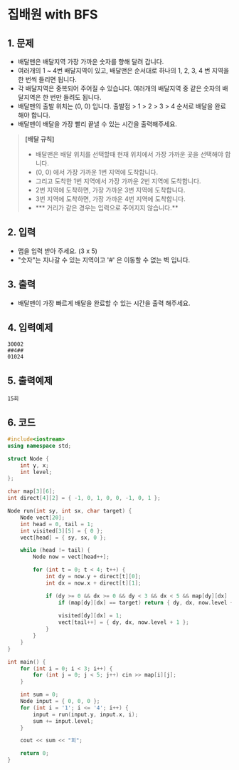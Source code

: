 # 집배원 with BFS

## 1. 문제

- 배달맨은 배달지역 가장 가까운 숫자를 향해 달려 갑니다.
- 여러개의 1 ~ 4번 배달지역이 있고, 배달맨은 순서대로 하나의 1, 2, 3, 4 번 지역을 한 번씩 들리면 됩니다.
- 각 배달지역은 중복되어 주어질 수 있습니다. 여러개의 배달지역 중 같은 숫자의 배달지역은 한 번만 들려도 됩니다.
- 배달맨의 출발 위치는 (0, 0) 입니다. 출발점 > 1 > 2 > 3 > 4 순서로 배달을 완료해야 합니다.
- 배달맨이 배달을 가장 빨리 끝낼 수 있는 시간을 출력해주세요.

> **[배달 규칙]**
>
> - 배달맨은 배달 위치를 선택할때 현재 위치에서 가장 가까운 곳을 선택해야 합니다.
> - (0, 0) 에서 가장 가까운 1번 지역에 도착합니다.
> - 그리고 도착한 1번 지역에서 가장 가까운 2번 지역에 도착합니다.
> - 2번 지역에 도착하면, 가장 가까운 3번 지역에 도착합니다.
> - 3번 지역에 도착하면, 가장 가까운 4번 지역에 도착합니다.
> - *** 거리가 같은 경우는 입력으로 주어지지 않습니다.**

## 2. 입력

- 맵을 입력 받아 주세요. (3 x 5)
- "숫자"는 지나갈 수 있는 지역이고 '#' 은 이동할 수 없는 벽 입니다.

## 3. 출력

- 배달맨이 가장 빠르게 배달을 완료할 수 있는 시간을 출력 해주세요.

## 4. 입력예제

```
30002
##4##
01024
```

## 5. 출력예제

```
15회
```

## 6. 코드

```c++
#include<iostream>
using namespace std;

struct Node {
	int y, x;
	int level;
};

char map[3][6];
int direct[4][2] = { -1, 0, 1, 0, 0, -1, 0, 1 };

Node run(int sy, int sx, char target) {
	Node vect[20];
	int head = 0, tail = 1;
	int visited[3][5] = { 0 };
	vect[head] = { sy, sx, 0 };

	while (head != tail) {
		Node now = vect[head++];

		for (int t = 0; t < 4; t++) {
			int dy = now.y + direct[t][0];
			int dx = now.x + direct[t][1];

			if (dy >= 0 && dx >= 0 && dy < 3 && dx < 5 && map[dy][dx] != '#' && !visited[dy][dx]) {
				if (map[dy][dx] == target) return { dy, dx, now.level + 1 };
				
				visited[dy][dx] = 1;
				vect[tail++] = { dy, dx, now.level + 1 };
			}
		}
	}
}

int main() {
	for (int i = 0; i < 3; i++) {
		for (int j = 0; j < 5; j++) cin >> map[i][j];
	}

	int sum = 0;
	Node input = { 0, 0, 0 };
	for (int i = '1'; i <= '4'; i++) {
		input = run(input.y, input.x, i);
		sum += input.level;
	}

	cout << sum << "회";

	return 0;
}
```
